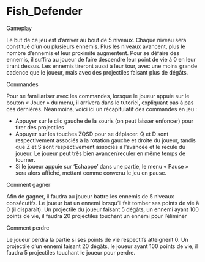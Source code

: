 # Fish_Defender
Gameplay

Le but de ce jeu est d’arriver au bout de 5 niveaux.
Chaque niveau sera constitué d’un ou plusieurs ennemis.
Plus les niveaux avancent, plus le nombre d’ennemis et leur proximité augmentent.
Pour se défaire des ennemis, il suffira au joueur de faire descendre leur point de vie à 0 en leur tirant dessus.
Les ennemis tireront aussi à leur tour, avec une moins grande cadence que le joueur, mais avec des projectiles faisant plus de dégâts.



Commandes

Pour se familiariser avec les commandes, lorsque le joueur appuie sur le bouton « Jouer » du menu, il arrivera dans le tutoriel, expliquant pas à pas ces dernières.
Néanmoins, voici ici un récapitulatif des commandes en jeu :
-	Appuyer sur le clic gauche de la souris (on peut laisser enfoncer) pour tirer des projectiles
-	Appuyer sur les touches ZQSD pour se déplacer. Q et D sont respectivement associés à la rotation gauche et droite du joueur, tandis que Z et S sont respectivement associés à l’avancée et le recule du joueur. Le joueur peut très bien avancer/reculer en même temps de tourner.
-	Si le joueur appuie sur ‘Echappe’ dans une partie, le menu « Pause » sera alors affiché, mettant comme convenu le jeu en pause.




Comment gagner

Afin de gagner, il faudra au joueur battre les ennemis de 5 niveaux consécutifs.
Le joueur bat un ennemi lorsqu’il fait tomber ses points de vie à 0 (il disparaît).
Un projectile du joueur faisant 5 dégâts, un ennemi ayant 100 points de vie, il faudra 20 projectiles touchant un ennemi pour l’éliminer




Comment perdre

Le joueur perdra la partie si ses points de vie respectifs atteignent 0. 
Un projectile d’un ennemi faisant 20 dégâts, le joueur ayant 100 points de vie, il faudra 5 projectiles touchant le joueur pour perdre.
